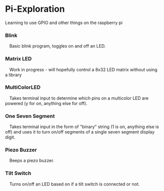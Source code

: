 # Pi-Exploration
Learning to use GPIO and other things on the raspberry pi

### Blink 
&emsp;Basic blink program, toggles on and off an LED.

### Matrix LED
&emsp;Work in progress - will hopefully control a 8x32 LED matrix without using a library

### MultiColorLED
&emsp;Takes terminal input to determine which pins on a multicolor LED are powered (y for on, anything else for off).

### One Seven Segment
&emsp;Takes terminal input in the form of "binary" string (1 is on, anything else is off) and uses it to turn on/off segments of a single seven segment display digit. 

### Piezo Buzzer
&emsp;Beeps a piezo buzzer.

### Tilt Switch
&emsp;Turns on/off an LED based on if a tilt switch is connected or not.
